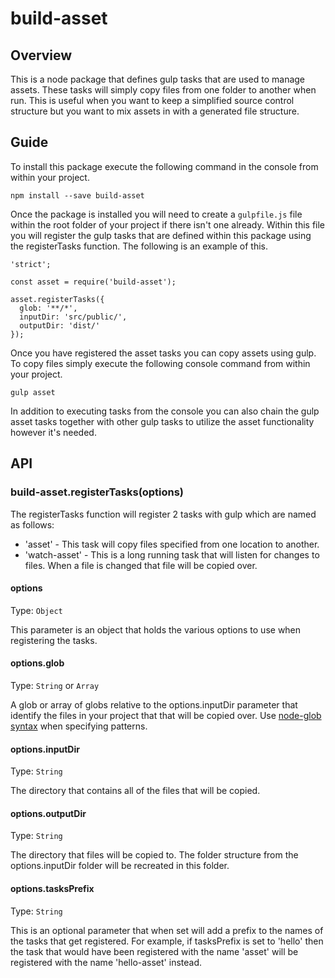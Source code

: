 # build-asset

## Overview
This is a node package that defines gulp tasks that are used to manage assets.
These tasks will simply copy files from one folder to another when run.
This is useful when you want to keep a simplified source control structure but you want
to mix assets in with a generated file structure.

## Guide

To install this package execute the following command in the console from within your project.

```
npm install --save build-asset
```

Once the package is installed you will need to create a `gulpfile.js` file within the root folder of your project if there isn't one already.
Within this file you will register the gulp tasks that are defined within this package using the registerTasks function.  The following is an example of this.

```
'strict';

const asset = require('build-asset');

asset.registerTasks({
  glob: '**/*',
  inputDir: 'src/public/',
  outputDir: 'dist/'
});
```

Once you have registered the asset tasks you can copy assets using gulp.
To copy files simply execute the following console command from within your project.

```
gulp asset
```

In addition to executing tasks from the console you can also chain the gulp asset tasks together with other gulp tasks to utilize the asset functionality however it's needed.

## API

### build-asset.registerTasks(options)

The registerTasks function will register 2 tasks with gulp which are named as follows:

- 'asset' - This task will copy files specified from one location to another.
- 'watch-asset' - This is a long running task that will listen for changes to files.  When a file is changed that file will be copied over.

#### options

Type: `Object`

This parameter is an object that holds the various options to use when registering the tasks.

#### options.glob

Type: `String` or `Array`

A glob or array of globs relative to the options.inputDir parameter that identify the files in your project that that will be copied over. 
Use [node-glob syntax](https://github.com/isaacs/node-glob) when specifying patterns.

#### options.inputDir

Type: `String`

The directory that contains all of the files that will be copied.

#### options.outputDir

Type: `String`

The directory that files will be copied to.  The folder structure from the options.inputDir folder will be recreated in this folder.

#### options.tasksPrefix

Type: `String`

This is an optional parameter that when set will add a prefix to the names of the tasks that get registered. For example, if tasksPrefix is set to 'hello' then the task that would have been registered with the name 'asset' will be registered with the name 'hello-asset' instead.